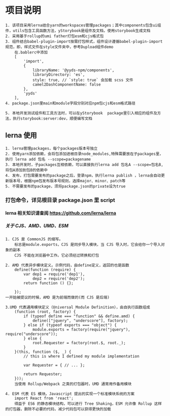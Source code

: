 # 项目说明

    1. 该项目采用lerna结合yarn的workspaces管理packages；其中components包含ui组件，utils包含工具函数方法，yStorybook是组件及文档，使用storybook生成文档
    2. 采用基于rollup的umi father打包esm和cjs格式包
    3. 组件结合babel-plugin-import按需打包样式，组件设计遵循babel-plugin-import规范，即，样式文件在style文件夹中，参考Dupload组件demo
        在.bablerc中添加
        [
            'import',
            {
                libraryName: '@yyds-npm/components',
                libraryDirectory: 'es',
                style: true, // `style: true` 会加载 scss 文件
                camel2DashComponentName: false
            },
            'yyds'
        ],
    4. package.json里main和module字段分别对应npm包cjs和esm格式路径

    5. 本地开发测试组件和工具方法时，可以在yStorybook  package里引入相应的组件及方法，执行storybook:server:dev，顺便编写文档

## lerna 使用

    1. lerna管理packages，每个packages版本号独立
    2. 使用yarn添加依赖，会将包添加进根目录node_modules,特殊需要放在子packages里，执行 lerna add 包名 --scope=packagename
    3. 本地开发时，子packages互相依赖，可以直接执行lerna add 包名A --scope=包名B,将包A添加到包B的依赖中
    4. 发布，打包需要发布的package之后，登录npm，执行lerna publish ，lerna会自动更新版本号，根据npm包发布版本号规则，选择major、minor、patch等
    5. 不需要发布的package，须将package.json的private设为true

### 打包命令，详见根目录 package.json 里 script

#### lerna 相关知识请查阅 https://github.com/lerna/lerna

##### 关于 CJS、AMD、UMD、ESM

    1. CJS 是 CommonJS 的缩写。
        标志是module.exports，CJS 是同步导入模块，当 CJS 导入时，它会给你一个导入对象的副本
        CJS 不能在浏览器中工作。它必须经过转换和打包

    2. AMD 代表异步模块定义。示例代码，由define定义，返回的也是函数
        define(function (require) {
            var dep1 = require('dep1'),
                dep2 = require('dep2');
            return function () {};

        });
    一开始被提议的时候，AMD 是为前端而做的(而 CJS 是后端)

    3.UMD 代表通用模块定义（Universal Module Definition），由自执行函数组成
        (function (root, factory) {
            if (typeof define === "function" && define.amd) {
                define(["jquery", "underscore"], factory);
            } else if (typeof exports === "object") {
                module.exports = factory(require("jquery"), require("underscore"));
            } else {
                root.Requester = factory(root.$, root._);
            }
        }(this, function ($, _) {
            // this is where I defined my module implementation

            var Requester = { // ... };

            return Requester;
        }));
        当使用 Rollup/Webpack 之类的打包器时，UMD 通常用作备用模块

    4. ESM 代表 ES 模块。Javascript 提出的实现一个标准模块系统的方案
        import React from 'react';
        得益于 ES6 的静态模块结构，可以进行 Tree Shaking，ESM 允许像 Rollup 这样的打包器，删除不必要的代码，减少代码包可以获得更快的加载

